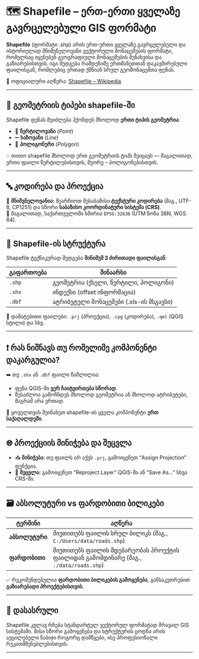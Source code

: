 # 🗺️ Shapefile – ერთ-ერთი ყველაზე გავრცელებული GIS ფორმატი

**Shapefile** (ფორმატი .shp) არის ერთ-ერთი ყველაზე გავრცელებული და ისტორიულად მნიშვნელოვანი ვექტორული მონაცემების ფორმატი, რომელსაც იყენებენ გეოგრაფიული მონაცემების შენახვისა და გაზიარებისთვის. იგი შედგება რამდენიმე ერთმანეთთან დაკავშირებული ფაილისგან, რომლებიც ერთად ქმნიან სრულ გეომონაცემთა ფენას.

📎 ოფიციალური აღწერა: [Shapefile – Wikipedia](https://en.wikipedia.org/wiki/Shapefile)

---

## 📐 გეომეტრიის ტიპები shapefile-ში

Shapefile ფენას შეიძლება ჰქონდეს მხოლოდ **ერთი ტიპის გეომეტრია**:  
- 📍 **წერტილოვანი** (*Point*)  
- ➖ **ხაზოვანი** (*Line*)  
- 🔷 **პოლიგონური** (*Polygon*)

💡 თითო shapefile მხოლოდ ერთ გეომეტრიის ტიპს შეიცავს — მაგალითად, ერთი ფაილი წერტილებისთვის, მეორე – პოლიგონებისთვის.

---

## 🔤 კოდირება და პროექცია

📌 **მნიშვნელოვანია:** შეარჩიოთ შესაბამისი **ტექსტური კოდირება** (მაგ., UTF-8, CP1251) და სწორი **საბაზისო კოორდინატური სისტემა (CRS)**.  
📍 მაგალითად, საქართველოში ხშირია `EPSG:32638` (UTM ზონა 38N, WGS 84).

---

## 📂 Shapefile-ის სტრუქტურა

Shapefile ტექნიკურად შედგება **მინიმუმ 3 ძირითადი ფაილისგან**:

| გაფართოება | შინაარსი                  |
|------------|---------------------------|
| `.shp`     | გეომეტრია (ქსელი, წერტილი, პოლიგონი) |
| `.shx`     | ინდექსი (offset ინფორმაცია)          |
| `.dbf`     | ატრიბუტული მონაცემები (.xls-ის მსგავსი) |

📎 დამატებითი ფაილები: `.prj` (პროექცია), `.cpg` (კოდირება), `.qml` (QGIS სტილი) და სხვ.

---

## ❗ რას ნიშნავს თუ რომელიმე კომპონენტი დაკარგულია?

➡️ თუ `.shx` ან `.dbf` ფაილი წაშლილია:
- ფენა QGIS-ში **ვერ ჩაიტვირთება სწორად**.
- შესაძლოა გამოჩნდეს მხოლოდ გეომეტრია ან მხოლოდ ატრიბუტები, მაგრამ არა ერთად.

📌 ყოველთვის შეინახეთ shapefile-ის ყველა კომპონენტი **ერთ საქაღალდეში**.

---

## 🌐 პროექციის მინიჭება და შეცვლა

- 📥 **მინიჭება:** თუ ფაილს არ აქვს `.prj`, გამოიყენეთ “Assign Projection” ფუნქცია.
- 🔄 **შეცვლა:** გამოიყენეთ “Reproject Layer” QGIS-ში ან “Save As…” სხვა CRS-ში.

---

## 🗃️ აბსოლუტური vs ფარდობითი ბილიკები

| ტერმინი        | აღწერა |
|----------------|--------|
| **აბსოლუტური** | მიუთითებს ფაილის სრულ ბილიკს (მაგ., `C:/Users/data/roads.shp`) |
| **ფარდობითი** | მიუთითებს ფაილის მდებარეობას პროექტის ფაილიდან გამომდინარე (მაგ., `./data/roads.shp`) |

✅ რეკომენდებულია **ფარდობითი ბილიკების გამოყენება**, განსაკუთრებით **გაზიარებადი პროექტებისთვის**.

---

## 📌 დასასრული

Shapefile კვლავ რჩება სტანდარტულ ვექტორულ ფორმატად მრავალ GIS სისტემაში. მისი სწორი გამოყენება და სტრუქტურის ცოდნა არის აუცილებელი ნაბიჯი როგორც დამწყები, ისე პროფესიონალი რუკათმშენებლებისთვის.

---


